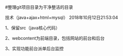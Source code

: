 
#整理git项目目录为干净整洁的目录

技术（java+ajax+html+mysql）
2018年10月12日21:53:04

1、保留src（java核心代码）

2、webcontent为前端目录，包括网站的前台和后台

3、实现功能前台派单后台监控
